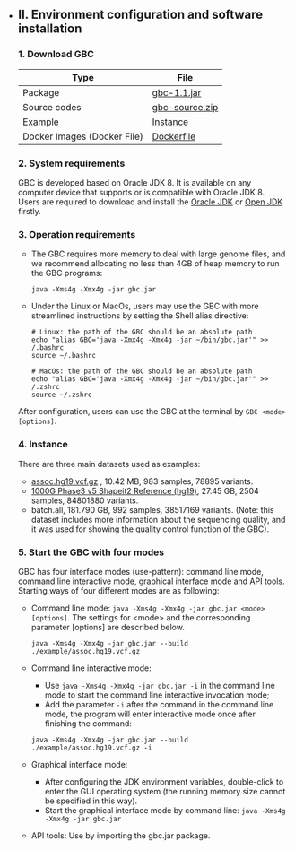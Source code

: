   - ## II. Environment configuration and software installation

    ### 1. Download GBC

    | Type                        | File                                              |
    | --------------------------- | ------------------------------------------------- |
    | Package                     | [gbc-1.1.jar](../download/gbc-1.1.jar)            |
    | Source codes                | [gbc-source.zip](../download/gbc-source.zip)      |
    | Example                     | [Instance](../download/example.zip)               |
    | Docker Images (Docker File) | [Dockerfile](../download/linux_x64_86.dockerfile) |

    ### 2. System requirements

    GBC is developed based on Oracle JDK 8. It is available on any computer device that supports or is compatible with Oracle JDK 8. Users are required to download and install the [Oracle JDK](https://www.oracle.com/cn/java/technologies/javase-downloads.html) or [Open JDK](https://openjdk.java.net/install/) firstly.

    ### 3. Operation requirements

    - The GBC requires more memory to deal with large genome files, and we recommend allocating no less than 4GB of heap memory to run the GBC programs:

      ```shell
      java -Xms4g -Xmx4g -jar gbc.jar
      ```
    
    - Under the Linux or MacOs, users may use the GBC with more streamlined instructions by setting the Shell alias directive:

      ```shell
      # Linux: the path of the GBC should be an absolute path
      echo "alias GBC='java -Xmx4g -Xmx4g -jar ~/bin/gbc.jar'" >> /.bashrc
      source ~/.bashrc
      
      # MacOs: the path of the GBC should be an absolute path
      echo "alias GBC='java -Xmx4g -Xmx4g -jar ~/bin/gbc.jar'" >> /.zshrc
      source ~/.zshrc
      ```
    
    After configuration, users can use the GBC at the terminal by `GBC <mode> [options]`.

    ### 4. Instance

    There are three main datasets used as examples:

    - [assoc.hg19.vcf.gz](http://pmglab.top/kggseq/download.htm) , 10.42 MB, 983 samples, 78895 variants.
    - [1000G Phase3 v5 Shapeit2 Reference (hg19)](http://pmglab.top/genotypes/), 27.45 GB, 2504 samples, 84801880 variants.
    - batch.all, 181.790 GB, 992 samples, 38517169 variants. (Note: this dataset includes more information about the sequencing quality, and it was used for showing the quality control function of the GBC).
    
    ### 5. Start the GBC with four modes

    GBC has four interface modes (use-pattern): command line mode, command line interactive mode, graphical interface mode and API tools. Starting ways of four different modes are as following:

    - Command line mode: `java -Xms4g -Xmx4g -jar gbc.jar <mode> [options]`. The settings for \<mode\> and the corresponding parameter [options] are described below.

      ```shell
      java -Xms4g -Xmx4g -jar gbc.jar --build ./example/assoc.hg19.vcf.gz
      ```
    
    - Command line interactive mode:

      - Use `java -Xms4g -Xmx4g -jar gbc.jar -i` in the command line mode to start the command line interactive invocation mode;
      - Add the parameter `-i` after the command in the command line mode, the program will enter interactive mode once after finishing the command:
    
      ```shell
      java -Xms4g -Xmx4g -jar gbc.jar --build ./example/assoc.hg19.vcf.gz -i
      ```
    
    - Graphical interface mode:

      - After configuring the JDK environment variables, double-click to enter the GUI operating system (the running memory size cannot be specified in this way).
      - Start the graphical interface mode by command line: `java -Xms4g -Xmx4g -jar gbc.jar`
    
    - API tools: Use by importing the gbc.jar package.

